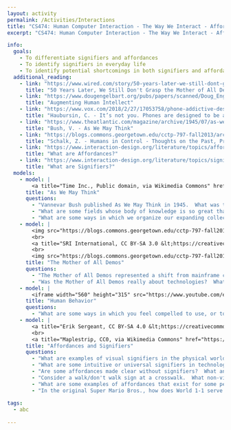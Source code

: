 ```yaml
---
layout: activity
permalink: /Activities/Interactions
title: "CS474: Human Computer Interaction - The Way We Interact - Affordances and Signifiers"
excerpt: "CS474: Human Computer Interaction - The Way We Interact - Affordances and Signifiers"

info: 
  goals: 
    - To differentiate signifiers and affordances
    - To identify signifiers in everyday life
    - To identify potential shortcomings in both signifiers and affordances in technology
  additional_reading:
    - link: "https://www.wired.com/story/50-years-later-we-still-dont-grasp-the-mother-of-all-demos/"
      title: "50 Years Later, We Still Don't Grasp the Mother of All Demos"  
    - link: "https://www.dougengelbart.org/pubs/papers/scanned/Doug_Engelbart-AugmentingHumanIntellect.pdf"
      title: "Augmenting Human Intellect"     
    - link: "https://www.vox.com/2018/2/27/17053758/phone-addictive-design-google-apple"
      title: "Haubursin, C. - It’s not you. Phones are designed to be addicting."   
    - link: "https://www.theatlantic.com/magazine/archive/1945/07/as-we-may-think/303881/"
      title: "Bush, V. - As We May Think"   
    - link: "https://blogs.commons.georgetown.edu/cctp-797-fall2013/archives/807"
      title: "Schalk, Z. - Humans in Control - Thoughts on the Past, Present, and Future of HCI"   
    - link: "https://www.interaction-design.org/literature/topics/affordances"
      title: "What are Affordances?"   
    - link: "https://www.interaction-design.org/literature/topics/signifiers"
      title: "What are Signifiers?"         
  models:
    - model: |
        <a title="Time Inc., Public domain, via Wikimedia Commons" href="https://commons.wikimedia.org/wiki/File:The_Memex_(3002477109).jpg"><img width="512" alt="The Memex (3002477109)" src="https://upload.wikimedia.org/wikipedia/commons/thumb/7/7f/The_Memex_%283002477109%29.jpg/512px-The_Memex_%283002477109%29.jpg"></a>
      title: "As We May Think"
      questions:
        - "Vannevar Bush published As We May Think in 1945.  What was the temporal context of this article?  What was the state of technology?" 
        - "What are some fields whose body of knowledge is so great that one person cannot possibly hold all of it?"
        - "What are some ways in which we organize our expanding collective knowledge?"        
    - model: |
        <img src="https://blogs.commons.georgetown.edu/cctp-797-fall2013/files/2013/12/programming-the-ENIAC.jpg" alt="Two operators working on the ENIAC">
        <br>
        <a title="SRI International, CC BY-SA 3.0 &lt;https://creativecommons.org/licenses/by-sa/3.0&gt;, via Wikimedia Commons" href="https://commons.wikimedia.org/wiki/File:SRI_Computer_Mouse.jpg"><img width="512" alt="SRI Computer Mouse" src="https://upload.wikimedia.org/wikipedia/commons/c/cc/SRI_Computer_Mouse.jpg"></a>
        <br>
        <img src="https://blogs.commons.georgetown.edu/cctp-797-fall2013/files/2013/12/Brad-Myers-HCI-Timeline.png" alt="A Timeline of University and Corporate Research Since 1965">        
      title: "The Mother of All Demos"
      questions:
        - "The Mother of All Demos represented a shift from mainframe computing to personal computing directly at the terminal.  What were some technologies demonstrated at the Mother of All Demos?"
        - "Was the Mother of All Demos really about technologies?  What was the central thesis of the presentation?"
    - model: |
        <iframe width="560" height="315" src="https://www.youtube.com/embed/NUMa0QkPzns" title="YouTube video player" frameborder="0" allow="accelerometer; autoplay; clipboard-write; encrypted-media; gyroscope; picture-in-picture" allowfullscreen></iframe>
      title: "Human Behavior"
      questions:
        - "What are some ways in which you feel compelled to use, or to continue to use, your smartphone or portable device?"         
    - model: |
        <a title="Erik Sergeant, CC BY-SA 4.0 &lt;https://creativecommons.org/licenses/by-sa/4.0&gt;, via Wikimedia Commons" href="https://commons.wikimedia.org/wiki/File:Mundham_Norman_Door_1.jpg"><img width="256" alt="Mundham Norman Door 1" src="https://upload.wikimedia.org/wikipedia/commons/thumb/0/05/Mundham_Norman_Door_1.jpg/256px-Mundham_Norman_Door_1.jpg"></a>
        <br>
        <a title="Maplestrip, CC0, via Wikimedia Commons" href="https://commons.wikimedia.org/wiki/File:World_1-1_obstacle_schematic.PNG"><img width="256" alt="World 1-1 obstacle schematic" src="https://upload.wikimedia.org/wikipedia/commons/9/95/World_1-1_obstacle_schematic.PNG"></a>
      title: "Affordances and Signifiers"
      questions:
        - "What are examples of visual signifiers in the physical world?"
        - "What are some intuitive or universal signifiers in technology?"
        - "Are some affordances made clear without signifiers?  What and how?  For example, how might a Norman Door be remedied without requiring signed instructions?"
        - "Consider a walk/don't walk sign at a crosswalk.  What non-visual signifiers would better indicate instructions to visually impaired persons?"
        - "What are some examples of affordances that exist for some people but not for others?  How can these be improved?"
        - "In the original Super Mario Bros., how does World 1-1 serve as a tutorial for new players without requiring textual instructions?"
        
tags:
  - abc
  
---
```

